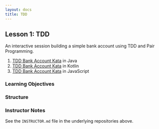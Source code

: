 ```yaml
---
layout: docs
title: TDD
---
```


## Lesson 1: TDD

An interactive session building a simple bank account using TDD and Pair Programming.

1. [TDD Bank Account Kata](https://github.com/xp-dojo/bank-account-java) in Java
1. [TDD Bank Account Kata]() in Kotlin
1. [TDD Bank Account Kata]() in JavaScript


### Learning Objectives

### Structure 

### Instructor Notes

See the `INSTRUCTOR.md` file in the underlying repositories above.